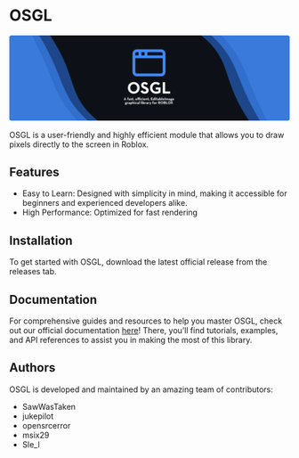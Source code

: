 # OSGL

![OSGL logo](gh/Banner.svg)

OSGL is a user-friendly and highly efficient module that allows you to draw pixels directly to the screen in Roblox.

## Features

- Easy to Learn: Designed with simplicity in mind, making it accessible for beginners and experienced developers alike.
- High Performance: Optimized for fast rendering

## Installation

To get started with OSGL, download the latest official release from the releases tab.

## Documentation

For comprehensive guides and resources to help you master OSGL, check out our official documentation [here](https://osgl-rbx.github.io/osgl/)!
There, you’ll find tutorials, examples, and API references to assist you in making the most of this library.

## Authors

OSGL is developed and maintained by an amazing team of contributors:

- SawWasTaken
- jukepilot
- opensrcerror
- msix29
- Sle_l
